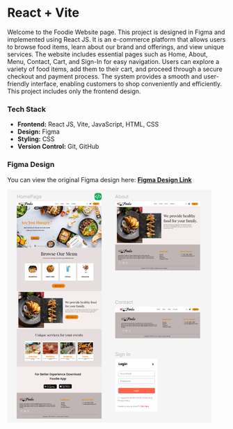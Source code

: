 # React + Vite

Welcome to the Foodie Website page. This project is designed in Figma and implemented using React JS. It is an e-commerce platform that allows users to browse food items, learn about our brand and offerings, and view unique services. The website includes essential pages such as Home, About, Menu, Contact, Cart, and Sign-In for easy navigation. Users can explore a variety of food items, add them to their cart, and proceed through a secure checkout and payment process. The system provides a smooth and user-friendly interface, enabling customers to shop conveniently and efficiently. This project includes only the frontend design.

### **Tech Stack**

- **Frontend:** React JS, Vite, JavaScript, HTML, CSS  
- **Design:** Figma  
- **Styling:** CSS   
- **Version Control:** Git, GitHub  

### **Figma Design**  

You can view the original Figma design here: [**Figma Design Link**](https://www.figma.com/design/dyJo5jpaWGX2nGiYufkzPH/Untitled?node-id=0-1&t=licfmxCSjAdkM931-1)

![image alt](https://github.com/shristiyakami/FoodieWebsite_Using_React/blob/278dc4532770a3e99d02fc3fdf482a4c89d3bbf2/1.png)
